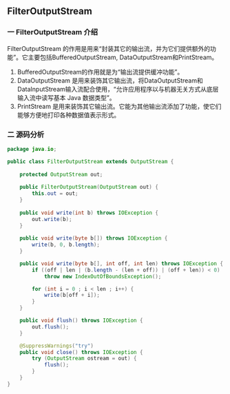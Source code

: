 ## FilterOutputStream

### 一 FilterOutputStream 介绍

FilterOutputStream 的作用是用来“封装其它的输出流，并为它们提供额外的功能”。它主要包括BufferedOutputStream, DataOutputStream和PrintStream。

1. BufferedOutputStream的作用就是为“输出流提供缓冲功能”。
2. DataOutputStream 是用来装饰其它输出流，将DataOutputStream和DataInputStream输入流配合使用，“允许应用程序以与机器无关方式从底层输入流中读写基本 Java 数据类型”。
3. PrintStream 是用来装饰其它输出流。它能为其他输出流添加了功能，使它们能够方便地打印各种数据值表示形式。

### 二 源码分析

~~~java
package java.io;

public class FilterOutputStream extends OutputStream {
    
    protected OutputStream out;
    
    public FilterOutputStream(OutputStream out) {
        this.out = out;
    }
    
    public void write(int b) throws IOException {
        out.write(b);
    }
    
    public void write(byte b[]) throws IOException {
        write(b, 0, b.length);
    }

    public void write(byte b[], int off, int len) throws IOException {
        if ((off | len | (b.length - (len + off)) | (off + len)) < 0)
            throw new IndexOutOfBoundsException();

        for (int i = 0 ; i < len ; i++) {
            write(b[off + i]);
        }
    }

    public void flush() throws IOException {
        out.flush();
    }

    @SuppressWarnings("try")
    public void close() throws IOException {
        try (OutputStream ostream = out) {
            flush();
        }
    }
}

~~~

